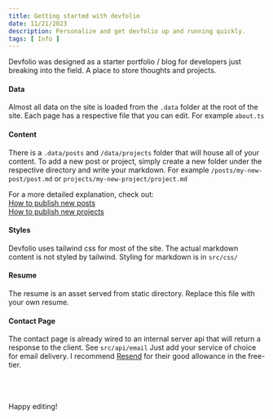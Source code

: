 ```yaml
---
title: Getting started with devfolio
date: 11/21/2023
description: Personalize and get devfolio up and running quickly.
tags: [ Info ]
---
```


Devfolio was designed as a starter portfolio / blog for developers just breaking into the field. A place to store thoughts and projects. 

#### Data

Almost all data on the site is loaded from the `.data` folder at the root of the site. Each page has a respective file that you can edit. For example `about.ts`

#### Content 

There is a `.data/posts` and `/data/projects` folder that will house all of your content. To add a new post or project, simply create a new folder under the respective directory and write your markdown. For example `/posts/my-new-post/post.md` or `projects/my-new-project/project.md`

For a more detailed explanation, check out:<br/>
[How to publish new posts](/posts/how-to-publish-new-posts) <br/>
[How to publish new projects](/posts/how-to-publish-new-projects)

#### Styles
Devfolio uses tailwind css for most of the site. The actual markdown content is not styled by tailwind. Styling for markdown is in `src/css/`

#### Resume
The resume is an asset served from static directory. Replace this file with your own resume.

#### Contact Page
The contact page is already wired to an internal server api that will return a response to the client. See `src/api/email` Just add your service of choice for email delivery. I recommend [Resend](https://resend.com/) for their good allowance in the free-tier.

<br/>
<br/>
<br/>
Happy editing!

